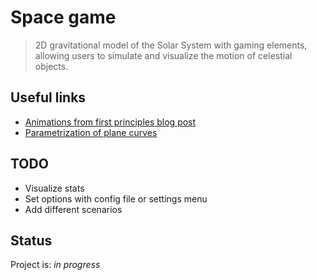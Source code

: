 # Space game
> 2D gravitational model of the Solar System with gaming elements, allowing users to simulate and visualize the motion of celestial objects.

## Useful links
* [Animations from first principles blog post](https://mathspp.com/blog/animations-from-first-principles-in-5-minutes)
* [Parametrization of plane curves](https://math.libretexts.org/Courses/University_of_California_Davis/UCD_Mat_21C%3A_Multivariate_Calculus/10%3A_Parametric_Equations_and_Polar_Coordinates/10.1%3A_Parametrizations_of_Plane_Curves)

## TODO
* Visualize stats
* Set options with config file or settings menu
* Add different scenarios

## Status
Project is: _in progress_